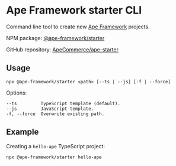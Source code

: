# Ape Framework starter CLI

Command line tool to create new [Ape Framework](https://github.com/ApeCommerce/ape-framework) projects.

NPM package: [@ape-framework/starter](https://www.npmjs.com/package/@ape-framework/starter)

GitHub repository: [ApeCommerce/ape-starter](https://github.com/ApeCommerce/ape-starter)

## Usage

```
npx @ape-framework/starter <path> [--ts | --js] [-f | --force]
```

Options:

```
--ts         TypeScript template (default).
--js         JavaScript template.
-f, --force  Overwrite existing path.
```

## Example

Creating a `hello-ape` TypeScript project:

```
npx @ape-framework/starter hello-ape
```
